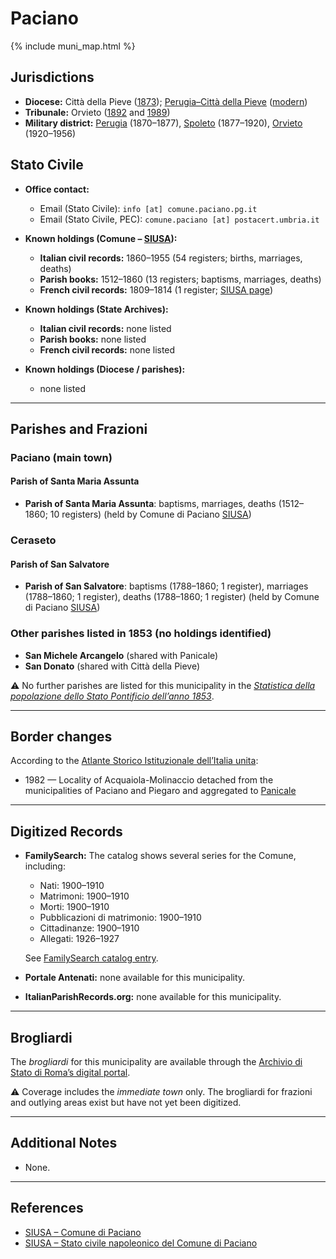 # Paciano

{% include muni_map.html %}

## Jurisdictions

* **Diocese:** Città della Pieve ([1873](https://www.google.it/books/edition/Il_libro_de_comuni_del_Regno_d_Italia_co/WF9mfeJJcDEC?gbpv=1)); [Perugia–Città della Pieve](../dio/perugia.md) ([modern](https://www.chiesacattolica.it/annuario-cei/ricerca-parrocchie/))
* **Tribunale:** Orvieto ([1892](https://www.google.it/books/edition/Bollettino_ufficiale_del_Ministero_di_gr/kRXd4t5fK-0C?hl=en&gbpv=1&pg=PA457&printsec=frontcover) and [1989](https://www.google.it/books/edition/Gazzetta_ufficiale_della_Repubblica_ital/-Z6nogg-qMQC?hl=en&gbpv=1&pg=RA8-PA38&printsec=frontcover))
* **Military district:** [Perugia](../mil/perugia.md) (1870–1877), [Spoleto](../mil/spoleto.md) (1877–1920), [Orvieto](../mil/spoleto.md) (1920–1956)

## Stato Civile

* **Office contact:**

  * Email (Stato Civile): `info [at] comune.paciano.pg.it`
  * Email (Stato Civile, PEC): `comune.paciano [at] postacert.umbria.it`

* **Known holdings (Comune – [SIUSA](https://siusa-archivi.cultura.gov.it/cgi-bin/siusa/pagina.pl?TipoPag=comparc&Chiave=257209)):**

  * **Italian civil records:** 1860–1955 (54 registers; births, marriages, deaths)
  * **Parish books:** 1512–1860 (13 registers; baptisms, marriages, deaths)
  * **French civil records:** 1809–1814 (1 register; [SIUSA page](https://siusa-archivi.cultura.gov.it/cgi-bin/siusa/pagina.pl?TipoPag=comparc&Chiave=285925))

* **Known holdings (State Archives):**

  * **Italian civil records:** none listed
  * **Parish books:** none listed
  * **French civil records:** none listed

* **Known holdings (Diocese / parishes):**

  * none listed

---

## Parishes and Frazioni

### Paciano (main town)

#### Parish of Santa Maria Assunta

* **Parish of Santa Maria Assunta**: baptisms, marriages, deaths (1512–1860; 10 registers) (held by Comune di Paciano [SIUSA](https://siusa-archivi.cultura.gov.it/cgi-bin/siusa/pagina.pl?TipoPag=comparc&Chiave=257209))

### Ceraseto

#### Parish of San Salvatore

* **Parish of San Salvatore**: baptisms (1788–1860; 1 register), marriages (1788–1860; 1 register), deaths (1788–1860; 1 register) (held by Comune di Paciano [SIUSA](https://siusa-archivi.cultura.gov.it/cgi-bin/siusa/pagina.pl?TipoPag=comparc&Chiave=257209))

### Other parishes listed in 1853 (no holdings identified)

* **San Michele Arcangelo** (shared with Panicale)
* **San Donato** (shared with Città della Pieve)

⚠️ No further parishes are listed for this municipality in the *[Statistica della popolazione dello Stato Pontificio dell’anno 1853](https://www.google.it/books/edition/Statistics_della_popolazione_dello_Stato/v6dCAQAAMAAJ)*.

---

## Border changes

According to the [Atlante Storico Istituzionale dell’Italia unita](http://dati.san.beniculturali.it/asi/local/detail.html?UA05106):

* 1982 — Locality of Acquaiola-Molinaccio detached from the municipalities of Paciano and Piegaro and aggregated to [Panicale](panicale.md)

---

## Digitized Records

* **FamilySearch:** The catalog shows several series for the Comune, including:

  * Nati: 1900–1910
  * Matrimoni: 1900–1910
  * Morti: 1900–1910
  * Pubblicazioni di matrimonio: 1900–1910
  * Cittadinanze: 1900–1910
  * Allegati: 1926–1927

  See [FamilySearch catalog entry](https://www.familysearch.org/en/search/catalog/1124394).

* **Portale Antenati:** none available for this municipality.

* **ItalianParishRecords.org:** none available for this municipality.

---

## Brogliardi

The *brogliardi* for this municipality are available through the [Archivio di Stato di Roma’s digital portal](https://imagoarchiviodistatoroma.cultura.gov.it/Gregoriano/s_brogliardi.php?Provincia=Perugia&Denominazione=Pacciano%20nuovo).

⚠️ Coverage includes the *immediate town* only. The brogliardi for frazioni and outlying areas exist but have not yet been digitized.

---

## Additional Notes

* None.

---

## References

* [SIUSA – Comune di Paciano](https://siusa-archivi.cultura.gov.it/cgi-bin/siusa/pagina.pl?TipoPag=comparc&Chiave=257209)
* [SIUSA – Stato civile napoleonico del Comune di Paciano](https://siusa-archivi.cultura.gov.it/cgi-bin/siusa/pagina.pl?TipoPag=comparc&Chiave=285925)

